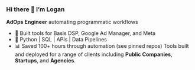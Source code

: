 ### Hi there 👋 I’m Logan
**AdOps Engineer** automating programmatic workflows
- 🔧 Built tools for Basis DSP, Google Ad Manager, and Meta  
- 🐍 Python | SQL | APIs | Data Pipelines  
- 📊 Saved 100+ hours through automation (see pinned repos) 
Tools built and deployed for a range of clients including **Public Companies**, **Startups**, and **Agencies**.  
